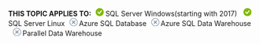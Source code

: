 <Token>**THIS TOPIC APPLIES TO:**![yes](media/yes.png)SQL Server Windows(starting with 2017) ![yes](media/yes.png)SQL Server Linux![no](media/no.png)Azure SQL Database![no](media/no.png)Azure SQL Data Warehouse ![no](media/no.png)Parallel Data Warehouse </Token>

